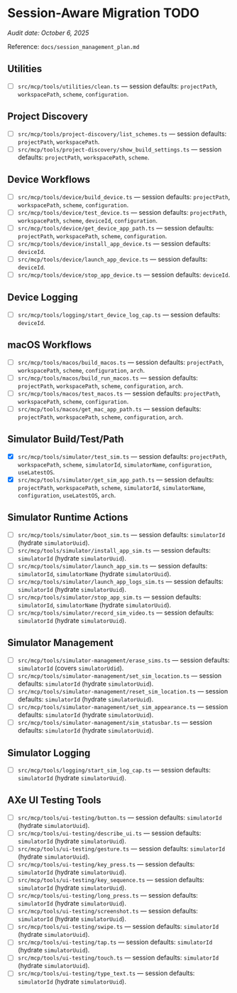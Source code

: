 # Session-Aware Migration TODO

_Audit date: October 6, 2025_

Reference: `docs/session_management_plan.md`

## Utilities
- [ ] `src/mcp/tools/utilities/clean.ts` — session defaults: `projectPath`, `workspacePath`, `scheme`, `configuration`.

## Project Discovery
- [ ] `src/mcp/tools/project-discovery/list_schemes.ts` — session defaults: `projectPath`, `workspacePath`.
- [ ] `src/mcp/tools/project-discovery/show_build_settings.ts` — session defaults: `projectPath`, `workspacePath`, `scheme`.

## Device Workflows
- [ ] `src/mcp/tools/device/build_device.ts` — session defaults: `projectPath`, `workspacePath`, `scheme`, `configuration`.
- [ ] `src/mcp/tools/device/test_device.ts` — session defaults: `projectPath`, `workspacePath`, `scheme`, `deviceId`, `configuration`.
- [ ] `src/mcp/tools/device/get_device_app_path.ts` — session defaults: `projectPath`, `workspacePath`, `scheme`, `configuration`.
- [ ] `src/mcp/tools/device/install_app_device.ts` — session defaults: `deviceId`.
- [ ] `src/mcp/tools/device/launch_app_device.ts` — session defaults: `deviceId`.
- [ ] `src/mcp/tools/device/stop_app_device.ts` — session defaults: `deviceId`.

## Device Logging
- [ ] `src/mcp/tools/logging/start_device_log_cap.ts` — session defaults: `deviceId`.

## macOS Workflows
- [ ] `src/mcp/tools/macos/build_macos.ts` — session defaults: `projectPath`, `workspacePath`, `scheme`, `configuration`, `arch`.
- [ ] `src/mcp/tools/macos/build_run_macos.ts` — session defaults: `projectPath`, `workspacePath`, `scheme`, `configuration`, `arch`.
- [ ] `src/mcp/tools/macos/test_macos.ts` — session defaults: `projectPath`, `workspacePath`, `scheme`, `configuration`.
- [ ] `src/mcp/tools/macos/get_mac_app_path.ts` — session defaults: `projectPath`, `workspacePath`, `scheme`, `configuration`, `arch`.

## Simulator Build/Test/Path
- [x] `src/mcp/tools/simulator/test_sim.ts` — session defaults: `projectPath`, `workspacePath`, `scheme`, `simulatorId`, `simulatorName`, `configuration`, `useLatestOS`.
- [x] `src/mcp/tools/simulator/get_sim_app_path.ts` — session defaults: `projectPath`, `workspacePath`, `scheme`, `simulatorId`, `simulatorName`, `configuration`, `useLatestOS`, `arch`.

## Simulator Runtime Actions
- [ ] `src/mcp/tools/simulator/boot_sim.ts` — session defaults: `simulatorId` (hydrate `simulatorUuid`).
- [ ] `src/mcp/tools/simulator/install_app_sim.ts` — session defaults: `simulatorId` (hydrate `simulatorUuid`).
- [ ] `src/mcp/tools/simulator/launch_app_sim.ts` — session defaults: `simulatorId`, `simulatorName` (hydrate `simulatorUuid`).
- [ ] `src/mcp/tools/simulator/launch_app_logs_sim.ts` — session defaults: `simulatorId` (hydrate `simulatorUuid`).
- [ ] `src/mcp/tools/simulator/stop_app_sim.ts` — session defaults: `simulatorId`, `simulatorName` (hydrate `simulatorUuid`).
- [ ] `src/mcp/tools/simulator/record_sim_video.ts` — session defaults: `simulatorId` (hydrate `simulatorUuid`).

## Simulator Management
- [ ] `src/mcp/tools/simulator-management/erase_sims.ts` — session defaults: `simulatorId` (covers `simulatorUdid`).
- [ ] `src/mcp/tools/simulator-management/set_sim_location.ts` — session defaults: `simulatorId` (hydrate `simulatorUuid`).
- [ ] `src/mcp/tools/simulator-management/reset_sim_location.ts` — session defaults: `simulatorId` (hydrate `simulatorUuid`).
- [ ] `src/mcp/tools/simulator-management/set_sim_appearance.ts` — session defaults: `simulatorId` (hydrate `simulatorUuid`).
- [ ] `src/mcp/tools/simulator-management/sim_statusbar.ts` — session defaults: `simulatorId` (hydrate `simulatorUuid`).

## Simulator Logging
- [ ] `src/mcp/tools/logging/start_sim_log_cap.ts` — session defaults: `simulatorId` (hydrate `simulatorUuid`).

## AXe UI Testing Tools
- [ ] `src/mcp/tools/ui-testing/button.ts` — session defaults: `simulatorId` (hydrate `simulatorUuid`).
- [ ] `src/mcp/tools/ui-testing/describe_ui.ts` — session defaults: `simulatorId` (hydrate `simulatorUuid`).
- [ ] `src/mcp/tools/ui-testing/gesture.ts` — session defaults: `simulatorId` (hydrate `simulatorUuid`).
- [ ] `src/mcp/tools/ui-testing/key_press.ts` — session defaults: `simulatorId` (hydrate `simulatorUuid`).
- [ ] `src/mcp/tools/ui-testing/key_sequence.ts` — session defaults: `simulatorId` (hydrate `simulatorUuid`).
- [ ] `src/mcp/tools/ui-testing/long_press.ts` — session defaults: `simulatorId` (hydrate `simulatorUuid`).
- [ ] `src/mcp/tools/ui-testing/screenshot.ts` — session defaults: `simulatorId` (hydrate `simulatorUuid`).
- [ ] `src/mcp/tools/ui-testing/swipe.ts` — session defaults: `simulatorId` (hydrate `simulatorUuid`).
- [ ] `src/mcp/tools/ui-testing/tap.ts` — session defaults: `simulatorId` (hydrate `simulatorUuid`).
- [ ] `src/mcp/tools/ui-testing/touch.ts` — session defaults: `simulatorId` (hydrate `simulatorUuid`).
- [ ] `src/mcp/tools/ui-testing/type_text.ts` — session defaults: `simulatorId` (hydrate `simulatorUuid`).
